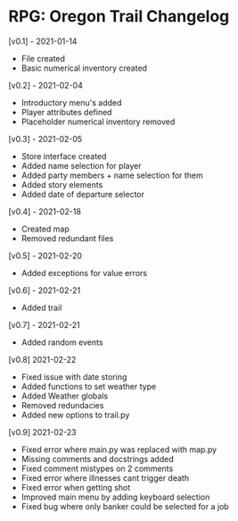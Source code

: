 # RPG: Oregon Trail Changelog
[v0.1] - 2021-01-14
- File created
- Basic numerical inventory created

[v0.2] - 2021-02-04
- Introductory menu's added
- Player attributes defined
- Placeholder numerical inventory removed

[v0.3] - 2021-02-05
- Store interface created
- Added name selection for player
- Added party members + name selection for them
- Added story elements
- Added date of departure selector

[v0.4] - 2021-02-18
- Created map
- Removed redundant files

[v0.5] - 2021-02-20
- Added exceptions for value errors

[v0.6] - 2021-02-21
- Added trail

[v0.7] - 2021-02-21
- Added random events

[v0.8] 2021-02-22
- Fixed issue with date storing
- Added functions to set weather type
- Added Weather globals
- Removed redundacies
- Added new options to trail.py

[v0.9] 2021-02-23
- Fixed error where main.py was replaced with map.py
- Missing comments and docstrings added
- Fixed comment mistypes on 2 comments
- Fixed error where illnesses cant trigger death
- Fixed error when getting shot 
- Improved main menu by adding keyboard selection
- Fixed bug where only banker could be selected for a job
